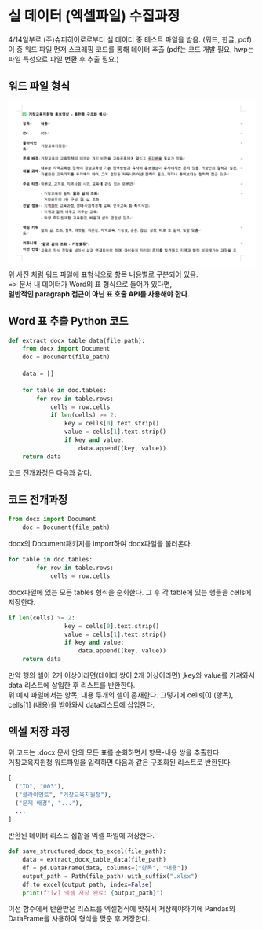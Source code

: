 <h1>실 데이터 (엑셀파일) 수집과정 </h1>
4/14일부로 (주)슈퍼히어로로부터 실 데이터 중 테스트 파일을 받음. (워드, 한글, pdf)<br>
이 중 워드 파일 먼저 스크래핑 코드를 통해 데이터 추출 (pdf는 코드 개발 필요, hwp는<br> 파일 특성으로 파일 변환 후 추출 필요.)<br>
<h2>워드 파일 형식 </h2>

![워드파일예시](./images/WordExample.png)
위 사진 처럼 워드 파일에 표형식으로 항목 내용별로 구분되어 있음.<br>
=> 문서 내 데이터가 Word의 표 형식으로 들어가 있다면, <br>    <span style="font-weight:bold">일반적인 paragraph 접근이 아닌 표 호출 API를 사용해야 한다.</span><br>
<h2>Word 표 추출 Python 코드</h2>

```python
def extract_docx_table_data(file_path):
    from docx import Document
    doc = Document(file_path)

    data = []

    for table in doc.tables:
        for row in table.rows:
            cells = row.cells
            if len(cells) >= 2:
                key = cells[0].text.strip()
                value = cells[1].text.strip()
                if key and value:
                    data.append((key, value))
    return data
```
코드 전개과정은 다음과 같다.
<h2>코드 전개과정</h2>

```python
from docx import Document
    doc = Document(file_path)
```
docx의 Document패키지를 import하여 docx파일을 불러온다.
```python
for table in doc.tables:
        for row in table.rows:
            cells = row.cells
```
docx파일에 있는 모든 tables 형식을 순회한다. 그 후 각 table에 있는 행들을 cells에 저장한다.
```python
if len(cells) >= 2:
                key = cells[0].text.strip()
                value = cells[1].text.strip()
                if key and value:
                    data.append((key, value))
    return data
```
만약 행의 셀이 2개 이상이라면(데이터 쌍이 2개 이상이라면) ,key와 value를 가져와서 data 리스트에 삽입한 후 리스트를 반환한다.<br>
위 예시 파일에서는 항목, 내용 두개의 셀이 존재한다. 그렇기에 cells[0] (항목), cells[1] (내용)을 받아와서 data리스트에 삽입한다.

<h2>엑셀 저장 과정</h2>

위 코드는 .docx 문서 안의 모든 표를 순회하면서 항목-내용 쌍을 추출한다.<br>
거창교육지원청 워드파일을 입력하면 다음과 같은 구조화된 리스트로 반환된다.<br>

```python
[
  ("ID", "003"),
  ("클라이언트", "거창교육지원청"),
  ("문제 배경", "..."),
  ...
]
```
반환된 데이터 리스트 집합을 엑셀 파일에 저장한다. <br>

```python
def save_structured_docx_to_excel(file_path):
    data = extract_docx_table_data(file_path)
    df = pd.DataFrame(data, columns=["항목", "내용"])
    output_path = Path(file_path).with_suffix(".xlsx")
    df.to_excel(output_path, index=False)
    print(f"[✔] 엑셀 저장 완료: {output_path}")
```
이전 함수에서 반환받은 리스트를 엑셀형식에 맞춰서 저장해야하기에 Pandas의 DataFrame을 사용하여 형식을 맞춘 후 저장한다.





